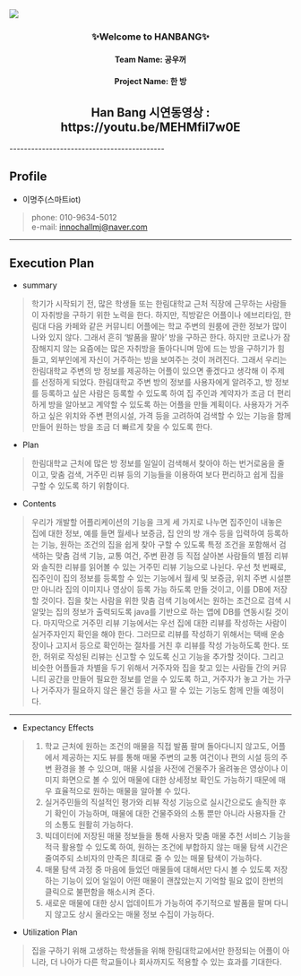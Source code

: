 <img src="https://capsule-render.vercel.app/api?type=waving&color=7BD1D2&height=270&section=header&text=HanBang%20&fontSize=90&fontColor=363636" />


<h3 align="center">✨Welcome to HANBANG✨</h3>
<h4 align="center">Team Name: 공우꺼</h4>
<h4 align="center">Project Name: 한 방</h4>

<h2 align="center"> Han Bang 시연동영상 : https://youtu.be/MEHMfiI7w0E </h2>
-------------------------------------------

## Profile
- 이명주(스마트iot) 
> phone: 010-9634-5012 <br>
> e-mail: innochallmj@naver.com
---------------------------------------

## Execution Plan
- summary
>  학기가 시작되기 전, 많은 학생들 또는 한림대학교 근처 직장에 근무하는 사람들이 자취방을 구하기 위한 노력을 한다. 하지만, 직방같은 어플이나 에브리타임, 한림대 다음 카페와 같은 커뮤니티 어플에는 학교 주변의 원룸에 관한 정보가 많이 나와 있지 않다. 그래서 흔히 ‘발품을 팔아’ 방을 구하곤 한다. 하지만 코로나가 잠잠해지지 않는 요즘에는 많은 자취방을 돌아다니며 맘에 드는 방을 구하기가 힘들고, 외부인에게 자신이 거주하는 방을 보여주는 것이 꺼려진다.
 그래서 우리는 한림대학교 주변의 방 정보를 제공하는 어플이 있으면 좋겠다고 생각해 이 주제를 선정하게 되었다. 한림대학교 주변 방의 정보를 사용자에게 알려주고, 방 정보를 등록하고 싶은 사람은 등록할 수 있도록 하여 집 주인과 계약자가 조금 더 편리하게 방을 알아보고 계약할 수 있도록 하는 어플을 만들 계획이다. 사용자가 거주하고 싶은 위치와 주변 편의시설, 가격 등을 고려하여 검색할 수 있는 기능을 함께 만들어 원하는 방을 조금 더 빠르게 찾을 수 있도록 한다.

- Plan
>  한림대학교 근처에 많은 방 정보를 일일이 검색해서 찾아야 하는 번거로움을 줄이고, 맞춤 검색, 거주민 리뷰 등의 기능들을 이용하여 보다 편리하고 쉽게 집을 구할 수 있도록 하기 위함이다.

- Contents
> 우리가 개발할 어플리케이션의 기능을 크게 세 가지로 나누면 집주인이 내놓은 집에 대한 정보, 예를 들면 월세나 보증금, 집 안의 방 개수 등을 입력하여 등록하는 기능, 원하는 조건의 집을 쉽게 찾아 구할 수 있도록 특정 조건을 포함해서 검색하는 맞춤 검색 기능, 교통 여건, 주변 환경 등 직접 살아본 사람들의 별점 리뷰와 솔직한 리뷰를 읽어볼 수 있는 거주민 리뷰 기능으로 나뉜다.
 우선 첫 번째로, 집주인이 집의 정보를 등록할 수 있는 기능에서 월세 및 보증금, 위치 주변 시설뿐만 아니라 집의 이미지나 영상이 등록 가능 하도록 만들 것이고, 이를 DB에 저장할 것이다.
 집을 찾는 사람을 위한 맞춤 검색 기능에서는 원하는 조건으로 검색 시 알맞는 집의 정보가 출력되도록 java를 기반으로 하는 앱에 DB를 연동시킬 것이다. 
 마지막으로 거주민 리뷰 기능에서는 우선 집에 대한 리뷰를 작성하는 사람이 실거주자인지 확인을 해야 한다. 그러므로 리뷰를 작성하기 위해서는 택배 운송장이나 고지서 등으로 확인하는 절차를 거친 후 리뷰를 작성 가능하도록 한다. 또한, 허위로 작성된 리뷰는 신고할 수 있도록 신고 기능을 추가할 것이다. 그리고 비슷한 어플들과 차별을 두기 위해서 거주자와 집을 찾고 있는 사람들 간의 커뮤니티 공간을 만들어 필요한 정보를 얻을 수 있도록 하고, 거주자가 놓고 가는 가구나 거주자가 필요하지 않은 물건 등을 사고 팔 수 있는 기능도 함께 만들 예정이다.
 
 ------------------------------------------------
 
 - Expectancy Effects
 > 1. 학교 근처에 원하는 조건의 매물을 직접 발품 팔며 돌아다니지 않고도, 어플에서 제공하는 지도 뷰를 통해 매물 주변의 교통 여건이나 편의 시설 등의 주변 환경을 볼 수 있으며, 매물 시설을 사전에 건물주가 올려놓은 영상이나 이미지 화면으로 볼 수 있어 매물에 대한 상세정보 확인도 가능하기 때문에 매우 효율적으로 원하는 매물을 알아볼 수 있다.  
> 2. 실거주민들의 직설적인 평가와 리뷰 작성 기능으로 실시간으로도 솔직한 후기 확인이 가능하며, 매물에 대한 건물주와의 소통 뿐만 아니라 사용자들 간의 소통도 원활히 가능하다.
> 3. 빅데이터에 저장된 매물 정보들을 통해 사용자 맞춤 매물 추천 서비스 기능을 적극 활용할 수 있도록 하여, 원하는 조건에 부합하지 않는 매물 탐색 시간은 줄여주되 소비자의 만족은 최대로 줄 수 있는 매물 탐색이 가능하다.
> 4. 매물 탐색 과정 중 마음에 들었던 매물들에 대해서만 다시 볼 수 있도록 저장하는 기능이 있어 일일이 어떤 매물이 괜찮았는지 기억할 필요 없이 한번의 클릭으로 불편함을 해소시켜 준다.
> 5. 새로운 매물에 대한 상시 업데이트가 가능하여 주기적으로 발품을 팔며 다니지 않고도 상시 올라오는 매물 정보 수집이 가능하다.

- Utilization Plan
> 집을 구하기 위해 고생하는 학생들을 위해 한림대학교에서만 한정되는 어플이 아니라, 더 나아가 다른 학교들이나 회사까지도 적용할 수 있는 효과를 기대한다.



